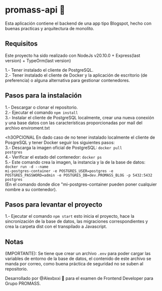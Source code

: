 # promass-api 🚀 

Esta aplicación contiene el backend de una app tipo Blogspot, hecho con buenas practicas y arquitectura de monolíto.

## Requisitos
Este proyecto ha sido realizado con NodeJs v20.10.0 + Express(last version) + TypeOrm(last version)

1.- Tener instalado el cliente de PostgreSQL.
<br>
2.- Tener instalado el cliente de Docker y la aplicación de escritorio (de preferencia) o alguna alternativa para gestionar contenedores.
<br>

## Pasos para la instalación

1.- Descargar o clonar el repositorio.
<br>
2.- Ejecutar el comando <code>npm install</code>
<br>
3.- Instalar el cliente de PostgreSQL localmente, crear una nueva conexión y una base datos con las características proporcionadas por mail del archivo enviroment.txt
<br>

<h3OPCIONAL</h3>
En dado caso de no tener instalado localmente el cliente de PosgreSQL y tener Docker seguir los siguientes pasos:
<br>
3.- Descarga la imagen oficial de PostgreSQL: <code>docker pull postgres</code>
<br>
4.- Verificar el estado del contenedor: <code>docker ps</code>
<br>
5.- Este comando crea la imagen, la instancia y la de la base de datos: <code>docker run -d --name mi-postgres-container -e POSTGRES_USER=postgres -e POSTGRES_PASSWORD=admin -e POSTGRES_DB=dev.PROMASS_BLOG -p 5432:5432 postgres</code> 
<br>
(En el comando donde dice "mi-postgres-container pueden poner cualquier nombre a su contenedor).


## Pasos para levantar el proyecto

1.- Ejecutar el comando <code>npm start</code> esto inicia el proyecto, hace la sincronización de la base de datos, las migraciones correspondientes y crea la carpeta dist con el transpilado a Javascript.

## Notas

(IMPORTANTE): Se tiene que crear un archivo <code>.env</code> para poder cargar las variables de entorno de la base de datos, el contenido de este archivo se manda por correo, como buena práctica de seguridad no se suben al repositorio.

Desarrollado por @Alexbxxi 🤖 para el examen de Frontend Developer para Grupo PROMASS.
